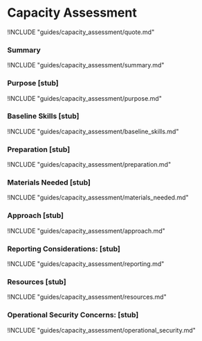 # Capacity Assessment

!INCLUDE "guides/capacity_assessment/quote.md"

### Summary

!INCLUDE "guides/capacity_assessment/summary.md"

### Purpose [stub]

!INCLUDE "guides/capacity_assessment/purpose.md"

### Baseline Skills [stub]

!INCLUDE "guides/capacity_assessment/baseline_skills.md"

### Preparation [stub]

!INCLUDE "guides/capacity_assessment/preparation.md"

### Materials Needed [stub]

!INCLUDE "guides/capacity_assessment/materials_needed.md"

### Approach [stub]

!INCLUDE "guides/capacity_assessment/approach.md"

### Reporting Considerations: [stub]

!INCLUDE "guides/capacity_assessment/reporting.md"

### Resources [stub]

!INCLUDE "guides/capacity_assessment/resources.md"

### Operational Security Concerns: [stub]

!INCLUDE "guides/capacity_assessment/operational_security.md"

